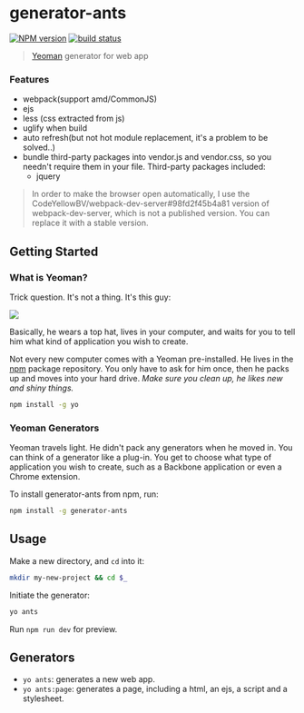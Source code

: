 # generator-ants

  [![NPM version][npm-image]][npm-url]
  [![build status][travis-image]][travis-url]

> [Yeoman](http://yeoman.io) generator for web app 

### Features
* webpack(support amd/CommonJS)
* ejs
* less (css extracted from js)
* uglify when build
* auto refresh(but not hot module replacement, it's a problem to be solved..)
* bundle third-party packages into vendor.js and vendor.css, so you needn't require them in your file. Third-party packages included:
    * jquery

> In order to make the browser open automatically, I use the CodeYellowBV/webpack-dev-server#98fd2f45b4a81 version of webpack-dev-server, which is not a published version. You can replace it with a stable version.


## Getting Started

### What is Yeoman?

Trick question. It's not a thing. It's this guy:

![](http://i.imgur.com/JHaAlBJ.png)

Basically, he wears a top hat, lives in your computer, and waits for you to tell him what kind of application you wish to create.

Not every new computer comes with a Yeoman pre-installed. He lives in the [npm](https://npmjs.org) package repository. You only have to ask for him once, then he packs up and moves into your hard drive. *Make sure you clean up, he likes new and shiny things.*

```bash
npm install -g yo
```




### Yeoman Generators

Yeoman travels light. He didn't pack any generators when he moved in. You can think of a generator like a plug-in. You get to choose what type of application you wish to create, such as a Backbone application or even a Chrome extension.

To install generator-ants from npm, run:

```bash
npm install -g generator-ants
```



## Usage
Make a new directory, and `cd` into it:

```bash
mkdir my-new-project && cd $_
```

Initiate the generator:

```bash
yo ants
```

Run `npm run dev` for preview.




## Generators
* `yo ants`: generates a new web app.
* `yo ants:page`: generates a page, including a html, an ejs, a script and a stylesheet.


[npm-image]: https://img.shields.io/npm/v/generator-ants.svg?style=flat-square
[npm-url]: https://npmjs.org/package/generator-ants
[travis-image]: https://img.shields.io/travis/kreja/generator-ants.svg
[travis-url]: https://travis-ci.org/kreja/generator-ants


